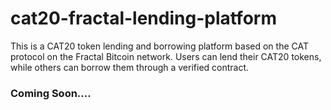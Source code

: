 # cat20-fractal-lending-platform
This is a CAT20 token lending and borrowing platform based on the CAT protocol on the Fractal Bitcoin network. Users can lend their CAT20 tokens, while others can borrow them through a verified contract.  

### Coming Soon....
 
 
